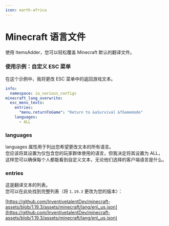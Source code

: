 ```yaml
---
icon: earth-africa
---
```


# Minecraft 语言文件

使用 ItemsAdder，您可以轻松覆盖 Minecraft 默认的翻译文件。

### 使用示例：自定义 ESC 菜单

在这个示例中，我将更改 ESC 菜单中的返回游戏文本。

```yaml
info:
  namespace: ia_various_configs
minecraft_lang_overwrite:
  esc_menu_texts:
    entries:
      "menu.returnToGame": "Return to &aSurvival &fGamemode"
    languages:
      - ALL
```

### languages

languages 属性用于列出您希望更改文本的所有语言。\
您应该将其设置为仅包含您的玩家群体使用的语言，但我决定将其设置为 ALL，这样您可以确保每个人都能看到自定义文本，无论他们选择的客户端语言是什么。

### entries

这是翻译文本的列表。\
您可以在此处找到完整列表（将 `1.19.3` 更改为您的版本）：

[https://github.com/InventivetalentDev/minecraft-assets/blob/1.19.3/assets/minecraft/lang/en\_us.json](https://github.com/InventivetalentDev/minecraft-assets/blob/1.19.3/assets/minecraft/lang/en\_us.json)
